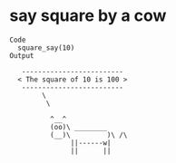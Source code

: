 # say square by a cow

    Code
      square_say(10)
    Output
      
       ------------------------- 
      < The square of 10 is 100 >
       ------------------------- 
            \
             \
      
              ^__^ 
              (oo)\ ________ 
              (__)\         )\ /\ 
                   ||------w|
                   ||      ||

